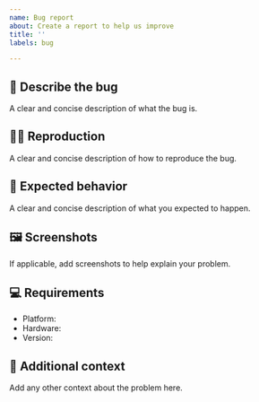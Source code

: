 ```yaml
---
name: Bug report
about: Create a report to help us improve
title: ''
labels: bug

---
```


## 🐞 Describe the bug

A clear and concise description of what the bug is.

## 🧑‍🏫 Reproduction

A clear and concise description of how to reproduce the bug.

## 🎯 Expected behavior

A clear and concise description of what you expected to happen.

## 🖼️ Screenshots

If applicable, add screenshots to help explain your problem.

## 💻 Requirements

- Platform:
- Hardware:
- Version:

## 💬 Additional context

Add any other context about the problem here.

